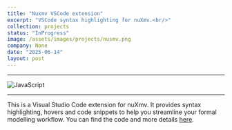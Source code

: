```yaml
---
title: "Nuxmv VSCode extension"
excerpt: "VSCode syntax highlighting for nuXmv.<br/>"
collection: projects
status: "InProgress"
image: /assets/images/projects/nusmv.png
company: None
date: "2025-06-14"
layout: post
---
```


---

![JavaScript](https://img.shields.io/badge/javascript-%23323330.svg?style=flat&logo=javascript&logoColor=%23F7DF1E)

---

This is a Visual Studio Code extension for nuXmv. It provides syntax highlighting, hovers and code snippets to help you streamline your formal modelling workflow. You can find the code and more details [here](https://github.com/DarioTortorici/nuXmv-Syntax-Highlighter).
